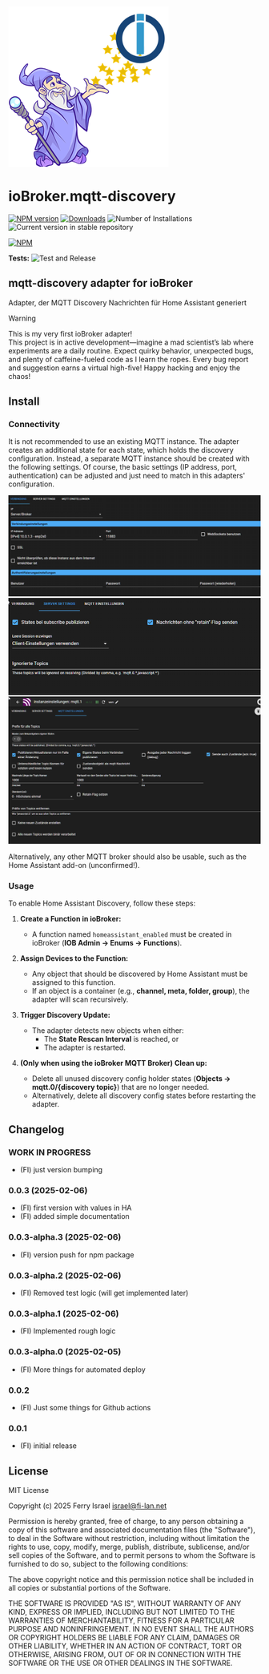 ![Logo](admin/mqtt-discovery.png)

# ioBroker.mqtt-discovery

[![NPM version](https://img.shields.io/npm/v/iobroker.mqtt-discovery.svg)](https://www.npmjs.com/package/iobroker.mqtt-discovery)
[![Downloads](https://img.shields.io/npm/dm/iobroker.mqtt-discovery.svg)](https://www.npmjs.com/package/iobroker.mqtt-discovery)
![Number of Installations](https://iobroker.live/badges/mqtt-discovery-installed.svg)
![Current version in stable repository](https://iobroker.live/badges/mqtt-discovery-stable.svg)

[![NPM](https://nodei.co/npm/iobroker.mqtt-discovery.png?downloads=true)](https://nodei.co/npm/iobroker.mqtt-discovery/)

**Tests:** ![Test and Release](https://github.com/fisrael/ioBroker.mqtt-discovery/workflows/Test%20and%20Release/badge.svg)

## mqtt-discovery adapter for ioBroker

Adapter, der MQTT Discovery Nachrichten für Home Assistant generiert

> [!WARNING]
> This is my very first ioBroker adapter!  
> This project is in active development—imagine a mad scientist’s lab where experiments are a daily routine. Expect quirky behavior, unexpected bugs, and plenty of caffeine-fueled code as I learn the ropes. Every bug report and suggestion earns a virtual high-five!
> Happy hacking and enjoy the chaos!

## Install
### Connectivity
It is not recommended to use an existing MQTT instance.
The adapter creates an additional state for each state, which holds the discovery configuration.
Instead, a separate MQTT instance should be created with the following settings.
Of course, the basic settings (IP address, port, authentication) can be adjusted and just need to match in this adapters' configuration.

![Connection settings](doc/Page1_Connection.png)
![Server settings](doc/Page2_Server_Settings.png)
![MQTT settings](doc/Page3_MQTT_Settings.png)

Alternatively, any other MQTT broker should also be usable, such as the Home Assistant add-on (unconfirmed!).

### Usage
To enable Home Assistant Discovery, follow these steps:

1. **Create a Function in ioBroker:**
    - A function named `homeassistant_enabled` must be created in ioBroker (**IOB Admin → Enums → Functions**).

2. **Assign Devices to the Function:**
    - Any object that should be discovered by Home Assistant must be assigned to this function.
    - If an object is a container (e.g., **channel, meta, folder, group**), the adapter will scan recursively.

3. **Trigger Discovery Update:**
    - The adapter detects new objects when either:
        - The **State Rescan Interval** is reached, or
        - The adapter is restarted.

4. **(Only when using the ioBroker MQTT Broker) Clean up:**
    - Delete all unused discovery config holder states (**Objects → mqtt.0/{discovery topic}**) that are no longer needed.
    - Alternatively, delete all discovery config states before restarting the adapter.

## Changelog

### **WORK IN PROGRESS**
- (FI) just version bumping

### 0.0.3 (2025-02-06)
- (FI) first version with values in HA
- (FI) added simple documentation

### 0.0.3-alpha.3 (2025-02-06)
- (FI) version push for npm package

### 0.0.3-alpha.2 (2025-02-06)
- (FI) Removed test logic (will get implemented later)

### 0.0.3-alpha.1 (2025-02-06)
- (FI) Implemented rough logic

### 0.0.3-alpha.0 (2025-02-05)
- (FI) More things for automated deploy

### 0.0.2
- (FI) Just some things for Github actions

### 0.0.1
- (FI) initial release

## License

MIT License

Copyright (c) 2025 Ferry Israel <israel@fi-lan.net>

Permission is hereby granted, free of charge, to any person obtaining a copy
of this software and associated documentation files (the "Software"), to deal
in the Software without restriction, including without limitation the rights
to use, copy, modify, merge, publish, distribute, sublicense, and/or sell
copies of the Software, and to permit persons to whom the Software is
furnished to do so, subject to the following conditions:

The above copyright notice and this permission notice shall be included in all
copies or substantial portions of the Software.

THE SOFTWARE IS PROVIDED "AS IS", WITHOUT WARRANTY OF ANY KIND, EXPRESS OR
IMPLIED, INCLUDING BUT NOT LIMITED TO THE WARRANTIES OF MERCHANTABILITY,
FITNESS FOR A PARTICULAR PURPOSE AND NONINFRINGEMENT. IN NO EVENT SHALL THE
AUTHORS OR COPYRIGHT HOLDERS BE LIABLE FOR ANY CLAIM, DAMAGES OR OTHER
LIABILITY, WHETHER IN AN ACTION OF CONTRACT, TORT OR OTHERWISE, ARISING FROM,
OUT OF OR IN CONNECTION WITH THE SOFTWARE OR THE USE OR OTHER DEALINGS IN THE
SOFTWARE.
